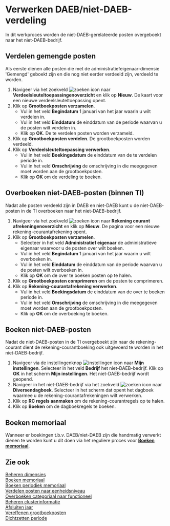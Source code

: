# Verwerken DAEB/niet-DAEB-verdeling

In dit werkproces worden de niet-DAEB-gerelateerde posten overgeboekt naar het niet-DAEB-bedrijf.

## Verdelen gemengde posten

Als eerste dienen alle posten die met de administratiefeigenaar-dimensie 'Gemengd' geboekt zijn en die nog niet eerder verdeeld zijn, verdeeld te worden.

1. Navigeer via het zoekveld ![zoeken icon](/assets/images/zoeken.png "zoeken icon") naar **Verdeelsleuteltoepassingenoverzicht** en klik op **Nieuw**. De kaart voor een nieuwe verdeelsleuteltoepassing opent.
2. Klik op **Grootboekposten verzamelen**.
	- Vul in het veld **Begindatum** 1 januari van het jaar waarin u wilt verdelen in.
	- Vul in het veld **Einddatum** de einddatum van de periode waarvan u de posten wilt verdelen in.
	- Klik op **OK**. De te verdelen posten worden verzameld.
3. Klik op **Grootboekposten verdelen**. De grootboekposten worden verdeeld.
4. Klik op **Verdeelsleuteltoepassing verwerken**.
	- Vul in het veld **Boekingsdatum** de einddatum van de te verdelen periode in.
	- Vul in het veld **Omschrijving** de omschrijving in die meegegeven moet worden aan de grootboekposten.
	- Klik op **OK** om de verdeling te boeken.

## Overboeken niet-DAEB-posten (binnen TI)

Nadat alle posten verdeeld zijn in DAEB en niet-DAEB kunt u de niet-DAEB-posten in de TI overboeken naar het niet-DAEB-bedrijf.

1. Navigeer via het zoekveld ![zoeken icon](/assets/images/zoeken.png "zoeken icon") naar **Rekening courant afrekeningenoverzicht** en klik op **Nieuw**. De pagina voor een nieuwe rekening-courantafrekening opent.
2. Klik op **Grootboekposten verzamelen**.
	- Selecteer in het veld **Administratief eigenaar** de administratieve eigenaar waarvoor u de posten over wilt boeken.
	- Vul in het veld **Begindatum** 1 januari van het jaar waarin u wilt overboeken in.
	- Vul in het veld **Einddatum** de einddatum van de periode waarvan u de posten wilt overboeken in.
	- Klik op **OK** om de over te boeken posten op te halen.
3. Klik op **Grootboekposten comprimeren** om de posten te comprimeren.
4. Klik op **Rekening-courantafrekening verwerken**.
	- Vul in het veld **Boekingsdatum** de einddatum van de over te boeken periode in.
	- Vul in het veld **Omschrijving** de omschrijving in die meegegeven moet worden aan de grootboekposten.
	- Klik op **OK** om de overboeking te boeken.

## Boeken niet-DAEB-posten

Nadat de niet-DAEB-posten in de TI overgeboekt zijn naar de rekening-courant dient de rekening-courantboeking ook uitgevoerd te worden in het niet-DAEB-bedrijf.

1. Navigeer via de instellingenknop ![instellingen icon](/assets/images/instellingen.png "instellingen icon") naar **Mijn instellingen**. Selecteer in het veld **Bedrijf** het niet-DAEB-bedrijf. Klik op **OK** in het scherm **Mijn instellingen**. Het niet-DAEB-bedrijf wordt geopend.
2. Navigeer in het niet-DAEB-bedrijf via het zoekveld ![zoeken icon](/assets/images/zoeken.png "zoeken icon") naar **Diversendagboek**. Selecteer in het scherm dat opent het dagboek waarmee u de rekening-courantafrekeningen wilt verwerken.
3. Klik op **RC regels aanmaken** om de rekening-courantregels op te halen.
4. Klik op **Boeken** om de dagboekregels te boeken.

## Boeken memoriaal

Wanneer er boekingen t.b.v. DAEB/niet-DAEB zijn die handmatig verwerkt dienen te worden kunt u dit doen via het reguliere proces voor **[Boeken memoriaal](../boeken-memoriaal/)**.

## Zie ook

[Beheren dimensies](../beheren-dimensies/)  
[Boeken memoriaal](../oeken-memoriaal/)  
[Boeken periodiek memoriaal](../boeken-periodiek-memoriaal/)  
[Verdelen posten naar eenheidsniveau](../verdelen-posten-naar-eenheidsniveau/)  
[Overboeken categoriaal naar functioneel](../overboeken-categoriaal-naar-functioneel/)  
[Beheren clusterinformatie](../beheren-clusterinformatie/)  
[Afsluiten jaar](../afsluiten-jaar/)  
[Vereffenen grootboekposten](../vereffenen-grootboekposten/)  
[Dichtzetten periode](../dichtzetten-periode/)
